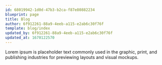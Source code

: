 ```yaml
---
id: 68019942-1d0d-47b3-b2ca-f87e80882234
blueprint: page
title: Blog
author: 6f912261-88a9-4eeb-a115-e2ab6c30f76f
template: blog/index
updated_by: 6f912261-88a9-4eeb-a115-e2ab6c30f76f
updated_at: 1670122570
---
```

Lorem ipsum is placeholder text commonly used in the graphic, print, and publishing industries for previewing layouts and visual mockups.